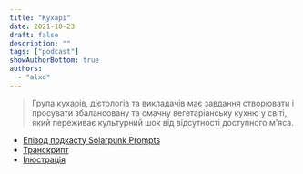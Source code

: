 ```yaml
---
title: "Кухарі"
date: 2021-10-23
draft: false
description: ""
tags: ["podcast"]
showAuthorBottom: true
authors:
  - "alxd"
---
```


> Група кухарів, дієтологів та викладачів має завдання створювати і просувати збалансовану та смачну вегетаріанську кухню у світі, який переживає культурний шок від відсутності доступного м'яса.

- [Епізод подкасту Solarpunk Prompts](https://podcast.tomasino.org/@SolarpunkPrompts/episodes/the-chefs)
- [Транскрипт](https://wiki.tomasino.org/writing/Solarpunk-Prompts---The-Chefs)
- [Ілюстрація](/art/the-lemonaut-chefs/)